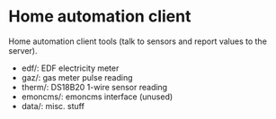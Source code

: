 Home automation client
======================

Home automation client tools (talk to sensors and report values to the server).

- edf/: EDF electricity meter
- gaz/: gas meter pulse reading
- therm/: DS18B20 1-wire sensor reading
- emoncms/: emoncms interface (unused)
- data/: misc. stuff
